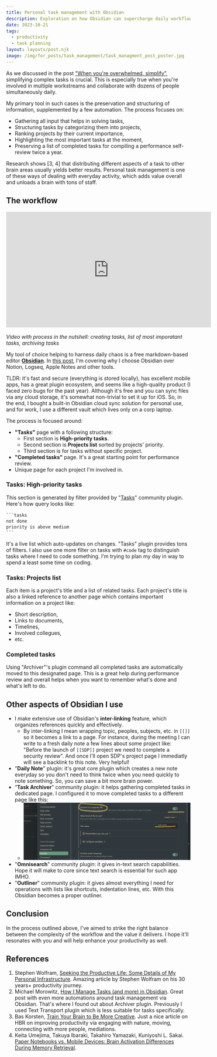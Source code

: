 ```yaml
---
title: Personal task management with Obsidian
description: Exploration on how Obsidian can supercharge daily workflow of a software engineer. Post covers how to manage tasks, prioritize projects, and use plugins for a more organized and efficient workday.
date: 2023-10-21
tags:
  - productivity
  - task planning
layout: layouts/post.njk
image: /img/for_posts/task_management/task_managment_post_poster.jpg
---
```


As we discussed in the post ["When you're overwhelmed, simplify"](https://dushkin.tech/posts/when_you_overwhelmed_simplify/), simplifying complex tasks is crucial. This is especially true when you're involved in multiple workstreams and collaborate with dozens of people simultaneously daily.

My primary tool in such cases is the preservation and structuring of information, supplemented by a few automation. The process focuses on:

- Gathering all input that helps in solving tasks,
- Structuring tasks by categorizing them into projects,
- Ranking projects by their current importance,
- Highlighting the most important tasks at the moment,
- Preserving a list of completed tasks for compiling a performance self-review twice a year.

Research shows [3, 4] that distributing different aspects of a task to other brain areas usually yields better results. Personal task management is one of these ways of dealing with everyday activity, which adds value overall and unloads a brain with tons of staff.

## The workflow

<iframe width="560" height="315" src="https://www.youtube.com/embed/l5n8VvumNrc?si=AT_dJbYTBj4YHuHa" title="YouTube video player" frameborder="0" allow="accelerometer; autoplay; clipboard-write; encrypted-media; gyroscope; picture-in-picture; web-share" allowfullscreen></iframe>

_Video with process in the nutshell: creating tasks, list of most imporatant tasks, archiving tasks_

My tool of choice helping to harness daily chaos is a free markdown-based editor [**Obsidian**](https://obsidian.md/). In [this post](https://dushkin.tech/posts/my_productivity_tools/), I'm covering why I choose Obsidian over Notion, Logseq, Apple Notes and other tools.

TLDR: it's fast and secure (everything is stored locally), has excellent mobile apps, has a great plugin ecosystem, and seems like a high-quality product (I faced zero bugs for the past year). Although it's free and you can sync files via any cloud storage, it's somewhat non-trivial to set it up for iOS. So, in the end, I bought a built-in Obsidian cloud sync solution for personal use, and for work, I use a different vault which lives only on a corp laptop.

The process is focused around:

- **"Tasks"** page with a following structure:
  - First section is **High-priority tasks**.
  - Second section is **Projects list** sorted by projects' priority.
  - Third section is for tasks without specific project.
- **"Completed tasks"** page. It's a great starting point for performance review.
- Unique page for each project I'm involved in.

### Tasks: High-priority tasks

This section is generated by filter provided by "[Tasks](https://publish.obsidian.md/tasks/Introduction)" community plugin. Here's how query looks like:

````
```tasks
not done
priority is above medium
```
````

It's a live list which auto-updates on changes. "Tasks" plugin provides tons of filters. I also use one more filter on tasks with `#code` tag to distinguish tasks where I need to code something. I'm trying to plan my day in way to spend a least some time on coding.

### Tasks: Projects list

Each item is a project's title and a list of related tasks. Each project's title is also a linked reference to another page which contains important information on a project like:

- Short description,
- Links to documents,
- Timelines,
- Involved collegues,
- etc.

### Completed tasks

Using "Archiver"'s plugin command all completed tasks are automatically moved to this designated page. This is a great help during performance review and overall helps when you want to remember what's done and what's left to do.

## Other aspects of Obsidian I use

- I make extensive use of Obsidian's **inter-linking** feature, which organizes references quickly and effectively.
  - By inter-linking I mean wrapping topic, peoples, subjects, etc. in `[[]]` so it becomes a link to a page. For instance, during the meeting I can write to a fresh daily note a few lines about some project like: "Before the launch of `[[SDP]]` project we need to complete a security review". And once I'll open SDP's project page I immediatly will see a backlink to this note. Very helpful!
- "**Daily Note**" plugin: it's great core plugin which creates a new note everyday so you don't need to think twice when you need quickly to note something. So, you can save a bit more brain power.
- “**Task Archiver**” community plugin: it helps gathering completed tasks in dedicated page. I configured it to move completed tasks to a different page like this:
  - ![Archiver plugin setup](/img/for_posts/task_management/task_managment_archiver_setup.png)
- "**Omnisearch**" community plugin: it gives in-text search capabilities. Hope it will make to core since text search is essential for such app IMHO.
- "**Outliner**" community plugin: it gives almost everything I need for operations with lists like shortcuts, indentation lines, etc. With this Obsidian becomes a proper outliner.

## Conclusion

In the process outlined above, I've aimed to strike the right balance between the complexity of the workflow and the value it delivers. I hope it'll resonates with you and will help enhance your productivity as well.

## References

1. Stephen Wolfram, [Seeking the Productive Life: Some Details of My Personal Infrastructure](https://writings.stephenwolfram.com/2019/02/seeking-the-productive-life-some-details-of-my-personal-infrastructure/). Amazing article by Stephen Wolfram on his 30 years+ productivity journey.
2. Michael Morowitz, [How I Manage Tasks (and more) in Obsidian](https://www.morowitz.com/blog/obsidian-tasks/how-i-manage-tasks-in-obsidian/#:~:text=The%20Obsidian%20system%20is%20driven,as%20repeatable%20habits%20or%20checklists). Great post with even more automations around task management via Obsidian. That's where I found out about Archiver plugin. Previously I used Text Transport plugin which is less suitable for tasks specifically.
3. Bas Korsten, [Train Your Brain to Be More Creative](https://hbr.org/2021/06/train-your-brain-to-be-more-creative). Just a nice article on HBR on improving productivity via engaging with nature, moving, connecting with more people, mediations.
4. Keita Umejima, Takuya Ibaraki, Takahiro Yamazaki, Kuniyoshi L. Sakai. [Paper Notebooks vs. Mobile Devices: Brain Activation Differences During Memory Retrieval](https://www.sciencedaily.com/releases/2021/03/210319080820.htm).
